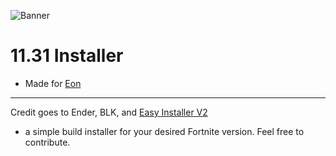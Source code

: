 
![Banner](https://media.discordapp.net/attachments/1210499194796777542/1223624948162101439/EonV2.jpg?ex=661a8889&is=66081389&hm=13926b7ab408f6406aaaba241a665e6430dba238e1c63b31d28033094b5bce8b&=&format=webp&width=1440&height=445)
# 11.31 Installer
- Made for [Eon](https://discord.gg/eonfn)
---
Credit goes to Ender, BLK, and [Easy Installer V2](https://github.com/simplyblk/EasyInstallerV2) 
- a simple build installer for your desired Fortnite version. Feel free to contribute.
